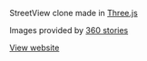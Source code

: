 StreetView clone made in [Three.js](https://threejs.org/)

Images provided by [360 stories](https://360stories.com/)

[View website](https://abe511.github.io/streetview/)

